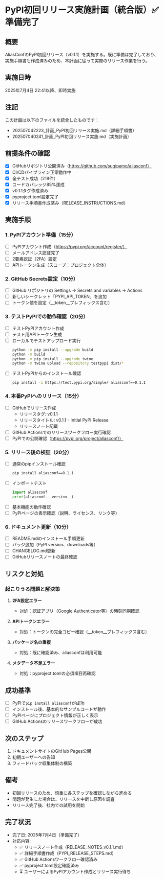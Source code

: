 # PyPI初回リリース実施計画（統合版）✅ 準備完了

## 概要
AliasConfのPyPI初回リリース（v0.1.1）を実施する。既に準備は完了しており、実施手順書も作成済みのため、本計画に従って実際のリリース作業を行う。

## 実施日時
2025年7月4日 22:41以降、即時実施

## 注記
この計画は以下のファイルを統合したものです：
- 202507042223_計画_PyPI初回リリース実施.md（詳細手順書）
- 202507040241_計画_PyPI初回リリース実施.md（実施計画）

## 前提条件の確認
- [x] GitHubリポジトリ公開済み（https://github.com/sugipamo/aliasconf）
- [x] CI/CDパイプライン正常動作中
- [x] 全テスト成功（218件）
- [x] コードカバレッジ85%達成
- [x] v0.1.1タグ作成済み
- [x] pyproject.toml設定完了
- [x] リリース手順書作成済み（RELEASE_INSTRUCTIONS.md）

## 実施手順

### 1. PyPIアカウント準備（15分）
- [ ] PyPIアカウント作成（https://pypi.org/account/register/）
- [ ] メールアドレス認証完了
- [ ] 2要素認証（2FA）設定
- [ ] APIトークン生成（スコープ：プロジェクト全体）

### 2. GitHub Secrets設定（10分）
- [ ] GitHub リポジトリの Settings → Secrets and variables → Actions
- [ ] 新しいシークレット「PYPI_API_TOKEN」を追加
- [ ] トークン値を設定（__token__プレフィックス含む）

### 3. テストPyPIでの動作確認（20分）
- [ ] テストPyPIアカウント作成
- [ ] テスト用APIトークン生成
- [ ] ローカルでテストアップロード実行
  ```bash
  python -m pip install --upgrade build
  python -m build
  python -m pip install --upgrade twine
  python -m twine upload --repository testpypi dist/*
  ```
- [ ] テストPyPIからのインストール確認
  ```bash
  pip install -i https://test.pypi.org/simple/ aliasconf==0.1.1
  ```

### 4. 本番PyPIへのリリース（15分）
- [ ] GitHubでリリース作成
  - リリースタグ: v0.1.1
  - リリースタイトル: v0.1.1 - Initial PyPI Release
  - リリースノート記載
- [ ] GitHub Actionsでのリリースワークフロー実行確認
- [ ] PyPIでの公開確認（https://pypi.org/project/aliasconf/）

### 5. リリース後の検証（20分）
- [ ] 通常のpipインストール確認
  ```bash
  pip install aliasconf==0.1.1
  ```
- [ ] インポートテスト
  ```python
  import aliasconf
  print(aliasconf.__version__)
  ```
- [ ] 基本機能の動作確認
- [ ] PyPIページの表示確認（説明、ライセンス、リンク等）

### 6. ドキュメント更新（10分）
- [ ] README.mdのインストール手順更新
- [ ] バッジ追加（PyPI version、downloads等）
- [ ] CHANGELOG.md更新
- [ ] GitHubリリースノートの最終確認

## リスクと対処

### 起こりうる問題と解決策
1. **2FA設定エラー**
   - 対処：認証アプリ（Google Authenticator等）の時刻同期確認

2. **APIトークンエラー**
   - 対処：トークンの完全コピー確認（__token__プレフィックス含む）

3. **パッケージ名の重複**
   - 対処：既に確認済み、aliasconfは利用可能

4. **メタデータ不足エラー**
   - 対処：pyproject.tomlの必須項目再確認

## 成功基準
- [ ] PyPIで`pip install aliasconf`が成功
- [ ] インストール後、基本的なサンプルコードが動作
- [ ] PyPIページにプロジェクト情報が正しく表示
- [ ] GitHub Actionsのリリースワークフローが成功

## 次のステップ
1. ドキュメントサイトのGitHub Pages公開
2. 初期ユーザーへの告知
3. フィードバック収集体制の構築

## 備考
- 初回リリースのため、慎重に各ステップを確認しながら進める
- 問題が発生した場合は、リリースを中断し原因を調査
- リリース完了後、社内での試用を開始

## 完了状況
- 完了日: 2025年7月4日（準備完了）
- 対応内容:
  - ✅ リリースノート作成（RELEASE_NOTES_v0.1.1.md）
  - ✅ 詳細手順書作成（PYPI_RELEASE_STEPS.md）
  - ✅ GitHub Actionsワークフロー確認済み
  - ✅ pyproject.toml設定確認済み
  - ⏳ ユーザーによるPyPIアカウント作成とリリース実行待ち
